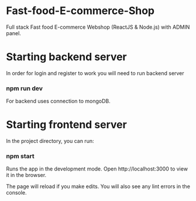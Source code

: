 # Fast-food-E-commerce-Shop
Full stack Fast food E-commerce Webshop (ReactJS &amp; Node.js) with ADMIN panel.

# Starting backend server
In order for login and register to work you will need to run backend server

### npm run dev
For backend uses connection to mongoDB.

# Starting frontend server
In the project directory, you can run:

### npm start
Runs the app in the development mode.
Open http://localhost:3000 to view it in the browser.

The page will reload if you make edits.
You will also see any lint errors in the console.
